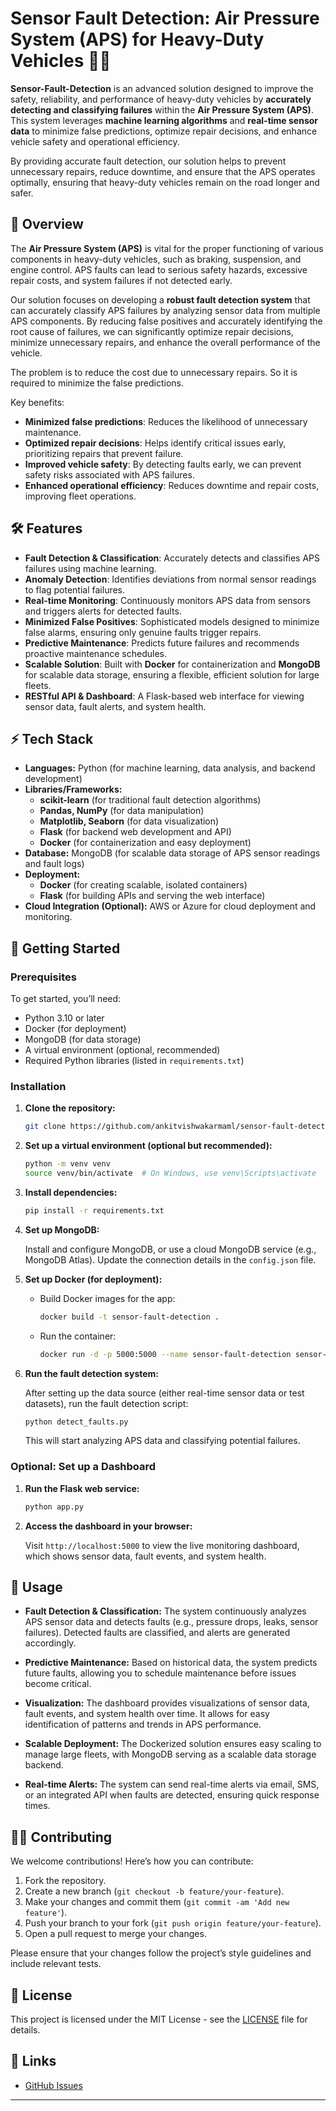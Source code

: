 # Sensor Fault Detection: Air Pressure System (APS) for Heavy-Duty Vehicles 🚛🔧

**Sensor-Fault-Detection** is an advanced solution designed to improve the safety, reliability, and performance of heavy-duty vehicles by **accurately detecting and classifying failures** within the **Air Pressure System (APS)**. This system leverages **machine learning algorithms** and **real-time sensor data** to minimize false predictions, optimize repair decisions, and enhance vehicle safety and operational efficiency.

By providing accurate fault detection, our solution helps to prevent unnecessary repairs, reduce downtime, and ensure that the APS operates optimally, ensuring that heavy-duty vehicles remain on the road longer and safer.

## 🌟 Overview

The **Air Pressure System (APS)** is vital for the proper functioning of various components in heavy-duty vehicles, such as braking, suspension, and engine control. APS faults can lead to serious safety hazards, excessive repair costs, and system failures if not detected early.

Our solution focuses on developing a **robust fault detection system** that can accurately classify APS failures by analyzing sensor data from multiple APS components. By reducing false positives and accurately identifying the root cause of failures, we can significantly optimize repair decisions, minimize unnecessary repairs, and enhance the overall performance of the vehicle.

The problem is to reduce the cost due to unnecessary repairs. So it is required to minimize the false predictions.

Key benefits:
- **Minimized false predictions**: Reduces the likelihood of unnecessary maintenance.
- **Optimized repair decisions**: Helps identify critical issues early, prioritizing repairs that prevent failure.
- **Improved vehicle safety**: By detecting faults early, we can prevent safety risks associated with APS failures.
- **Enhanced operational efficiency**: Reduces downtime and repair costs, improving fleet operations.

## 🛠️ Features

- **Fault Detection & Classification**: Accurately detects and classifies APS failures using machine learning.
- **Anomaly Detection**: Identifies deviations from normal sensor readings to flag potential failures.
- **Real-time Monitoring**: Continuously monitors APS data from sensors and triggers alerts for detected faults.
- **Minimized False Positives**: Sophisticated models designed to minimize false alarms, ensuring only genuine faults trigger repairs.
- **Predictive Maintenance**: Predicts future failures and recommends proactive maintenance schedules.
- **Scalable Solution**: Built with **Docker** for containerization and **MongoDB** for scalable data storage, ensuring a flexible, efficient solution for large fleets.
- **RESTful API & Dashboard**: A Flask-based web interface for viewing sensor data, fault alerts, and system health.

## ⚡ Tech Stack

- **Languages:** Python (for machine learning, data analysis, and backend development)
- **Libraries/Frameworks:** 
  - **scikit-learn** (for traditional fault detection algorithms)
  - **Pandas, NumPy** (for data manipulation)
  - **Matplotlib, Seaborn** (for data visualization)
  - **Flask** (for backend web development and API)
  - **Docker** (for containerization and easy deployment)
- **Database:** MongoDB (for scalable data storage of APS sensor readings and fault logs)
- **Deployment:** 
  - **Docker** (for creating scalable, isolated containers)
  - **Flask** (for building APIs and serving the web interface)
- **Cloud Integration (Optional):** AWS or Azure for cloud deployment and monitoring.

## 🚀 Getting Started

### Prerequisites

To get started, you’ll need:

- Python 3.10 or later
- Docker (for deployment)
- MongoDB (for data storage)
- A virtual environment (optional, recommended)
- Required Python libraries (listed in `requirements.txt`)

### Installation

1. **Clone the repository:**

   ```bash
   git clone https://github.com/ankitvishwakarmaml/sensor-fault-detection.git
   ```

2. **Set up a virtual environment (optional but recommended):**

   ```bash
   python -m venv venv
   source venv/bin/activate  # On Windows, use venv\Scripts\activate
   ```

3. **Install dependencies:**

   ```bash
   pip install -r requirements.txt
   ```

4. **Set up MongoDB:**

   Install and configure MongoDB, or use a cloud MongoDB service (e.g., MongoDB Atlas). Update the connection details in the `config.json` file.

5. **Set up Docker (for deployment):**

   - Build Docker images for the app:

     ```bash
     docker build -t sensor-fault-detection .
     ```

   - Run the container:

     ```bash
     docker run -d -p 5000:5000 --name sensor-fault-detection sensor-fault-detection
     ```

6. **Run the fault detection system:**

   After setting up the data source (either real-time sensor data or test datasets), run the fault detection script:

   ```bash
   python detect_faults.py
   ```

   This will start analyzing APS data and classifying potential failures.

### Optional: Set up a Dashboard

1. **Run the Flask web service:**

   ```bash
   python app.py
   ```

2. **Access the dashboard in your browser:**

   Visit `http://localhost:5000` to view the live monitoring dashboard, which shows sensor data, fault events, and system health.

## 🔧 Usage

- **Fault Detection & Classification:** 
  The system continuously analyzes APS sensor data and detects faults (e.g., pressure drops, leaks, sensor failures). Detected faults are classified, and alerts are generated accordingly.

- **Predictive Maintenance:** 
  Based on historical data, the system predicts future faults, allowing you to schedule maintenance before issues become critical.

- **Visualization:**
  The dashboard provides visualizations of sensor data, fault events, and system health over time. It allows for easy identification of patterns and trends in APS performance.

- **Scalable Deployment:** 
  The Dockerized solution ensures easy scaling to manage large fleets, with MongoDB serving as a scalable data storage backend.

- **Real-time Alerts:** 
  The system can send real-time alerts via email, SMS, or an integrated API when faults are detected, ensuring quick response times.

## 🧑‍💻 Contributing

We welcome contributions! Here’s how you can contribute:

1. Fork the repository.
2. Create a new branch (`git checkout -b feature/your-feature`).
3. Make your changes and commit them (`git commit -am 'Add new feature'`).
4. Push your branch to your fork (`git push origin feature/your-feature`).
5. Open a pull request to merge your changes.

Please ensure that your changes follow the project’s style guidelines and include relevant tests.

## 📜 License

This project is licensed under the MIT License - see the [LICENSE](LICENSE) file for details.

## 🔗 Links

- [GitHub Issues](https://github.com/ankitvishwakarmaml/sensor-fault-detection/issues)

---
